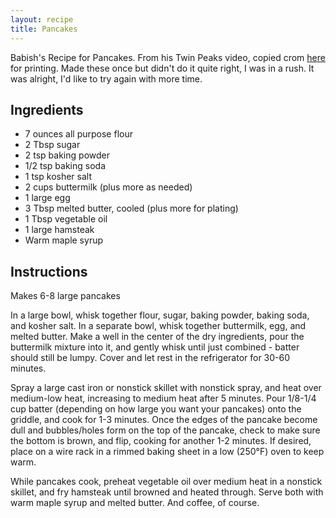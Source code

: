 ```yaml
---
layout: recipe
title: Pancakes
---
```


Babish's Recipe for Pancakes. From his Twin Peaks video, copied crom [here](https://www.bingingwithbabish.com/recipes/2017/5/18/buttermilk-pancakes-inspired-by-twin-peaks?rq=pancake) for printing. Made these once but didn't do it quite right, I was in a rush. It was alright, I'd like to try again with more time.

## Ingredients
* 7 ounces all purpose flour
* 2 Tbsp sugar
* 2 tsp baking powder
* 1/2 tsp baking soda
* 1 tsp kosher salt
* 2 cups buttermilk (plus more as needed)
* 1 large egg
* 3 Tbsp melted butter, cooled (plus more for plating)
* 1 Tbsp vegetable oil
* 1 large hamsteak
* Warm maple syrup

## Instructions
Makes 6-8 large pancakes

In a large bowl, whisk together flour, sugar, baking powder, baking soda, and kosher salt.  In a separate bowl, whisk together buttermilk, egg, and melted butter.  Make a well in the center of the dry ingredients, pour the buttermilk mixture into it, and gently whisk until just combined - batter should still be lumpy.  Cover and let rest in the refrigerator for 30-60 minutes.

Spray a large cast iron or nonstick skillet with nonstick spray, and heat over medium-low heat, increasing to medium heat after 5 minutes.  Pour 1/8-1/4 cup batter (depending on how large you want your pancakes) onto the griddle, and cook for 1-3 minutes.  Once the edges of the pancake become dull and bubbles/holes form on the top of the pancake, check to make sure the bottom is brown, and flip, cooking for another 1-2 minutes.  If desired, place on a wire rack in a rimmed baking sheet in a low (250°F) oven to keep warm.

While pancakes cook, preheat vegetable oil over medium heat in a nonstick skillet, and fry hamsteak until browned and heated through.  Serve both with warm maple syrup and melted butter.  And coffee, of course.
